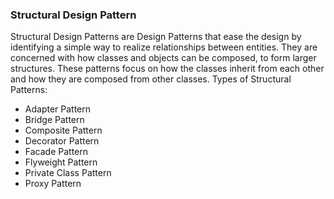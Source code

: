 <h3>Structural Design Pattern </h3>

Structural Design Patterns are Design Patterns that ease the design by identifying a simple way to
 realize relationships between entities. They are concerned with how classes and objects can be composed, to form larger
  structures. These patterns focus on how the classes inherit from each other and how they are composed from other
   classes. Types of Structural Patterns:
 <ul>
 <li>Adapter Pattern</li>
 <li>Bridge Pattern</li>
 <li>Composite Pattern</li>
 <li>Decorator Pattern</li>
 <li>Facade Pattern</li>
 <li>Flyweight Pattern</li>
 <li>Private Class Pattern</li>
 <li>Proxy Pattern</li>
 </ul>